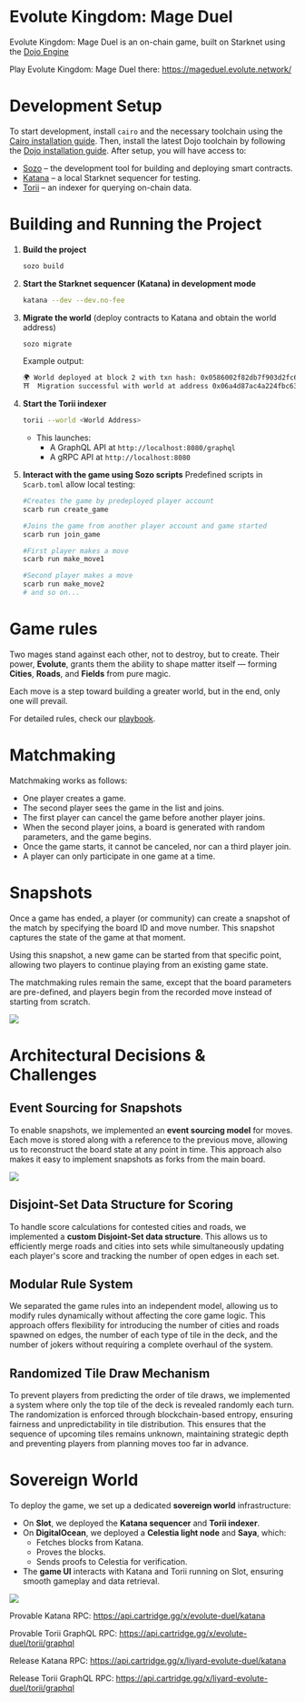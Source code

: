 # Evolute Kingdom: Mage Duel

Evolute Kingdom: Mage Duel is an on-chain game, built on Starknet using the [Dojo Engine](https://github.com/dojoengine/dojo)

Play Evolute Kingdom: Mage Duel there: https://mageduel.evolute.network/

# Development Setup

To start development, install `cairo` and the necessary toolchain using the [Cairo installation guide](https://book.cairo-lang.org/ch01-01-installation.html). Then, install the latest Dojo toolchain by following the [Dojo installation guide](https://book.dojoengine.org/getting-started). After setup, you will have access to:

- [Sozo](https://book.dojoengine.org/toolchain/sozo) – the development tool for building and deploying smart contracts.
- [Katana](https://book.dojoengine.org/toolchain/katana) – a local Starknet sequencer for testing.
- [Torii](https://book.dojoengine.org/toolchain/torii) – an indexer for querying on-chain data.

# **Building and Running the Project**

1. **Build the project**
    
    ```bash
    sozo build
    ```
    
2. **Start the Starknet sequencer (Katana) in development mode**
    
    ```bash
    katana --dev --dev.no-fee
    ```
    
3. **Migrate the world** (deploy contracts to Katana and obtain the world address)
    
    ```bash
    sozo migrate
    ```
    
    Example output:
    
    ```bash
    🌍 World deployed at block 2 with txn hash: 0x0586002f82db7f903d2fc60edafde45a23d2e40d37dd4192e1d2952fc61c254f
    ⛩️  Migration successful with world at address 0x06a4d87ac4a224fbc633b46ec896545f8783cfc6d87ce8a4ef8c5630a3c17711
    ```
    
4. **Start the Torii indexer**
    
    ```bash
    torii --world <World Address>
    ```
    
    - This launches:
        - A GraphQL API at `http://localhost:8080/graphql`
        - A gRPC API at `http://localhost:8080`
5. **Interact with the game using Sozo scripts**
Predefined scripts in `Scarb.toml` allow local testing:
    
    ```bash
    #Creates the game by predeployed player account
    scarb run create_game
    
    #Joins the game from another player account and game started
    scarb run join_game
    
    #First player makes a move
    scarb run make_move1
    
    #Second player makes a move
    scarb run make_move2
    # and so on...
    ```
    

# Game rules

Two mages stand against each other, not to destroy, but to create. Their power, **Evolute**, grants them the ability to shape matter itself — forming **Cities**, **Roads**, and **Fields** from pure magic. 

Each move is a step toward building a greater world, but in the end, only one will prevail.

For detailed rules, check our [playbook](https://evolute.notion.site/playbook).

# Matchmaking

Matchmaking works as follows:

- One player creates a game.
- The second player sees the game in the list and joins.
- The first player can cancel the game before another player joins.
- When the second player joins, a board is generated with random parameters, and the game begins.
- Once the game starts, it cannot be canceled, nor can a third player join.
- A player can only participate in one game at a time.

# Snapshots

Once a game has ended, a player (or community) can create a snapshot of the match by specifying the board ID and move number. This snapshot captures the state of the game at that moment.

Using this snapshot, a new game can be started from that specific point, allowing two players to continue playing from an existing game state.

The matchmaking rules remain the same, except that the board parameters are pre-defined, and players begin from the recorded move instead of starting from scratch.

![](assets/Matchmaking.png)

# Architectural Decisions & Challenges

## Event Sourcing for Snapshots

To enable snapshots, we implemented an **event sourcing model** for moves. Each move is stored along with a reference to the previous move, allowing us to reconstruct the board state at any point in time. This approach also makes it easy to implement snapshots as forks from the main board.

![](assets/EventSourcing.png)

## Disjoint-Set Data Structure for Scoring

To handle score calculations for contested cities and roads, we implemented a **custom Disjoint-Set data structure**. This allows us to efficiently merge roads and cities into sets while simultaneously updating each player's score and tracking the number of open edges in each set.

## Modular Rule System

We separated the game rules into an independent model, allowing us to modify rules dynamically without affecting the core game logic. This approach offers flexibility for introducing the number of cities and roads spawned on edges, the number of each type of tile in the deck, and the number of jokers without requiring a complete overhaul of the system.

## Randomized Tile Draw Mechanism

To prevent players from predicting the order of tile draws, we implemented a system where only the top tile of the deck is revealed randomly each turn. The randomization is enforced through blockchain-based entropy, ensuring fairness and unpredictability in tile distribution. This ensures that the sequence of upcoming tiles remains unknown, maintaining strategic depth and preventing players from planning moves too far in advance.

# Sovereign World

To deploy the game, we set up a dedicated **sovereign world** infrastructure:

- On **Slot**, we deployed the **Katana sequencer** and **Torii indexer**.
- On **DigitalOcean**, we deployed a **Celestia light node** and **Saya**, which:
    - Fetches blocks from Katana.
    - Proves the blocks.
    - Sends proofs to Celestia for verification.
- The **game UI** interacts with Katana and Torii running on Slot, ensuring smooth gameplay and data retrieval.

![](assets/Deployment.jpg)

Provable Katana RPC: https://api.cartridge.gg/x/evolute-duel/katana

Provable Torii GraphQL RPC: https://api.cartridge.gg/x/evolute-duel/torii/graphql

Release Katana RPC: https://api.cartridge.gg/x/liyard-evolute-duel/katana

Release Torii GraphQL RPC: https://api.cartridge.gg/x/liyard-evolute-duel/torii/graphql
